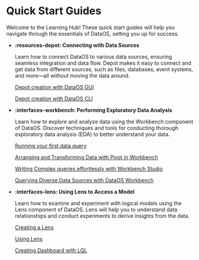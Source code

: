 # Quick Start Guides

Welcome to the Learning Hub! These quick start guides will help you navigate through the essentials of DataOS, setting you up for success.


<div class= "grid cards" markdown>

-   **:resources-depot: Connecting with Data Sources**

    Learn how to connect DataOS to various data sources, ensuring seamless integration and data flow. Depot makes it easy to connect and get data from different sources, such as files, databases, event systems, and more—all without moving the data around.

    [Depot creation with DataOS GUI](/quick_guides/depot_creation_gui/)

    [Depot creation with DataOS CLI](/quick_guides/depot_creation_cli/)
    
-   **:interfaces-workbench: Performing Exploratory Data Analysis**

    Learn how to explore and analyze data using the Workbench component of DataOS. Discover techniques and tools for conducting thorough exploratory data analysis (EDA) to better understand your data.

    [Running your first data query](/quick_guides/first_query/)

    [Arranging and Transforming Data with Pivot in Workbench](/quick_guides/eda_pivot/)

    [Writing Complex queries effortlessly with Workbench Studio](/quick_guides/sql_query_studio/)

    [Querying Diverse Data Sources with DataOS Workbench](/quick_guides/query_diverse_data_source/)

-   **:interfaces-lens: Using Lens to Access a Model**

    Learn how to examine and experiment with logical models using the Lens component of DataOS. Lens will help you to understand data relationships and conduct experiments to derive insights from the data.

    [Creating a Lens](/quick_guides/create_lens/)

    [Using Lens](/quick_guides/use_lens/)

    [Creating Dashboard with LQL](/quick_guides/create_dashboard_lql/)
     
</div>
